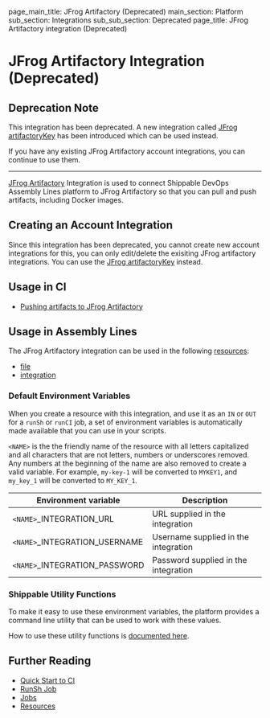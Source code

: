 page_main_title: JFrog Artifactory (Deprecated)
main_section: Platform
sub_section: Integrations
sub_sub_section: Deprecated
page_title: JFrog Artifactory integration (Deprecated)

# JFrog Artifactory Integration (Deprecated)

## Deprecation Note
This integration has been deprecated. A new integration called [JFrog artifactoryKey](/platform/integration/jfrog-artifactoryKey) has been introduced which can be used instead.

If you have any existing JFrog Artifactory account integrations, you can continue to use them.

---

[JFrog Artifactory](https://www.jfrog.com/artifactory/) Integration is used to connect Shippable DevOps Assembly Lines platform to JFrog Artifactory so that you can pull and push artifacts, including Docker images.

## Creating an Account Integration

Since this integration has been deprecated, you cannot create new account integrations for this, you can only edit/delete the exisiting JFrog artifactory integrations. You can use the [JFrog artifactoryKey](/platform/integration/jfrog-artifactoryKey) instead.

## Usage in CI

* [Pushing artifacts to JFrog Artifactory](/ci/push-to-artifactory/)

## Usage in Assembly Lines

The JFrog Artifactory integration can be used in the following [resources](/platform/workflow/resource/overview/):

* [file](/platform/workflow/resource/file)
* [integration](/platform/workflow/resource/integration)

### Default Environment Variables
When you create a resource with this integration, and use it as an `IN` or `OUT` for a `runSh` or `runCI` job, a set of environment variables is automatically made available that you can use in your scripts.

`<NAME>` is the the friendly name of the resource with all letters capitalized and all characters that are not letters, numbers or underscores removed. Any numbers at the beginning of the name are also removed to create a valid variable. For example, `my-key-1` will be converted to `MYKEY1`, and `my_key_1` will be converted to `MY_KEY_1`.

| Environment variable						| Description      |
| ------			 							|----------------- |
| `<NAME>`\_INTEGRATION\_URL				| URL supplied in the integration |
| `<NAME>`\_INTEGRATION\_USERNAME			| Username supplied in the integration |
| `<NAME>`\_INTEGRATION\_PASSWORD			| Password supplied in the integration |

### Shippable Utility Functions
To make it easy to use these environment variables, the platform provides a command line utility that can be used to work with these values.

How to use these utility functions is [documented here](/platform/tutorial/workflow/using-shipctl).

## Further Reading
* [Quick Start to CI](/getting-started/ci-sample)
* [RunSh Job](/platform/workflow/job/runsh)
* [Jobs](/platform/workflow/job/overview)
* [Resources](/platform/workflow/resource/overview)
